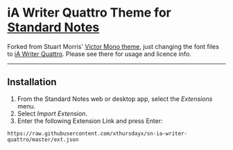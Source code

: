 # iA Writer Quattro Theme for [Standard Notes](https://github.com/standardnotes)

Forked from Stuart Morris' [Victor Mono theme](https://github.com/StuartMorrisAU/sn-victor-mono), just changing the font files to [iA Writer Quattro](https://github.com/iaolo/iA-Fonts/tree/master/iA%20Writer%20Quattro). Please see there for usage and licence info.

---

## Installation

1. From the Standard Notes web or desktop app, select the _Extensions_ menu.
2. Select _Import Extension_.
3. Enter the following Extension Link and press Enter:

```https://raw.githubusercontent.com/xthursdayx/sn-ia-writer-quattro/master/ext.json```
